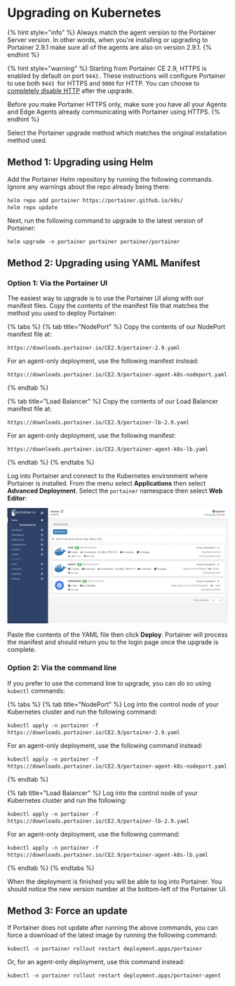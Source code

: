 # Upgrading on Kubernetes

{% hint style="info" %}
Always match the agent version to the Portainer Server version. In other words, when you're installing or upgrading to Portainer 2.9.1 make sure all of the agents are also on version 2.9.1.
{% endhint %}

{% hint style="warning" %}
Starting from Portainer CE 2.9, HTTPS is enabled by default on port `9443.` These instructions will configure Portainer to use both `9443 `for HTTPS and `9000` for HTTP. You can choose to [completely disable HTTP](../settings/#force-https-only) after the upgrade. 

Before you make Portainer HTTPS only, make sure you have all your Agents and Edge Agents already communicating with Portainer using HTTPS. 
{% endhint %}

Select the Portainer upgrade method which matches the original installation method used.

## Method 1: Upgrading using Helm

Add the Portainer Helm repository by running the following commands. Ignore any warnings about the repo already being there:

```
helm repo add portainer https://portainer.github.io/k8s/
helm repo update
```

Next, run the following command to upgrade to the latest version of Portainer:

```
helm upgrade -n portainer portainer portainer/portainer
```

## Method 2: Upgrading using YAML Manifest

### Option 1: Via the Portainer UI

The easiest way to upgrade is to use the Portainer UI along with our manifest files. Copy the contents of the manifest file that matches the method you used to deploy Portainer:

{% tabs %}
{% tab title="NodePort" %}
Copy the contents of our NodePort manifest file at:

```
https://downloads.portainer.io/CE2.9/portainer-2.9.yaml
```

For an agent-only deployment, use the following manifest instead:

```
https://downloads.portainer.io/CE2.9/portainer-agent-k8s-nodeport.yaml
```
{% endtab %}

{% tab title="Load Balancer" %}
Copy the contents of our Load Balancer manifest file at:

```
https://downloads.portainer.io/CE2.9/portainer-lb-2.9.yaml
```

For an agent-only deployment, use the following manifest:

```
https://downloads.portainer.io/CE2.9/portainer-agent-k8s-lb.yaml
```
{% endtab %}
{% endtabs %}

Log into Portainer and connect to the Kubernetes environment where Portainer is installed. From the menu select **Applications** then select **Advanced Deployment**. Select the `portainer` namespace then select **Web Editor**:

![](../../.gitbook/assets/upgrade-k8s-1.gif)

Paste the contents of the YAML file then click **Deploy**. Portainer will process the manifest and should return you to the login page once the upgrade is complete.

### Option 2: Via the command line

If you prefer to use the command line to upgrade, you can do so using `kubectl` commands:

{% tabs %}
{% tab title="NodePort" %}
Log into the control node of your Kubernetes cluster and run the following command:

```
kubectl apply -n portainer -f https://downloads.portainer.io/CE2.9/portainer-2.9.yaml
```

For an agent-only deployment, use the following command instead:

```
kubectl apply -n portainer -f https://downloads.portainer.io/CE2.9/portainer-agent-k8s-nodeport.yaml
```
{% endtab %}

{% tab title="Load Balancer" %}
Log into the control node of your Kubernetes cluster and run the following:

```
kubectl apply -n portainer -f https://downloads.portainer.io/CE2.9/portainer-lb-2.9.yaml
```

For an agent-only deployment, use the following command:

```
kubectl apply -n portainer -f https://downloads.portainer.io/CE2.9/portainer-agent-k8s-lb.yaml
```
{% endtab %}
{% endtabs %}

When the deployment is finished you will be able to log into Portainer. You should notice the new version number at the bottom-left of the Portainer UI.

## Method 3: Force an update

If Portainer does not update after running the above commands, you can force a download of the latest image by running the following command:

```
kubectl -n portainer rollout restart deployment.apps/portainer
```

Or, for an agent-only deployment, use this command instead:

```
kubectl -n portainer rollout restart deployment.apps/portainer-agent
```
